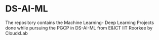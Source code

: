 # DS-AI-ML
The repository contains the Machine Learning- Deep Learning Projects done while pursuing the PGCP in DS-AI-ML from E&ICT IIT Roorkee by CloudxLab 

